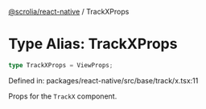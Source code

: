 [@scrolia/react-native](../README.md) / TrackXProps

# Type Alias: TrackXProps

```ts
type TrackXProps = ViewProps;
```

Defined in: packages/react-native/src/base/track/x.tsx:11

Props for the `TrackX` component.
